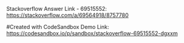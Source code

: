 Stackoverflow Answer Link - 69515552: https://stackoverflow.com/a/69564918/8757780

#Created with CodeSandbox Demo Link: https://codesandbox.io/p/sandbox/stackoverflow-69515552-dgxxm
